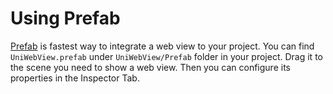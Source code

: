# Using Prefab

[Prefab](https://docs.unity3d.com/Manual/Prefabs.html) is fastest way to integrate a web view to your project. You can find `UniWebView.prefab` under `UniWebView/Prefab` folder in your project. Drag it to the scene you need to show a web view. Then you can configure its properties in the Inspector Tab.

